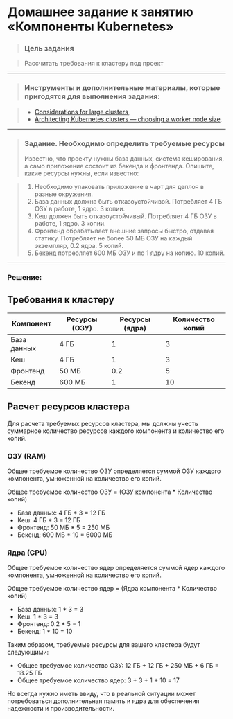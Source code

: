# Домашнее задание к занятию «Компоненты Kubernetes»

> ### Цель задания

> Рассчитать требования к кластеру под проект

------

> ### Инструменты и дополнительные материалы, которые пригодятся для выполнения задания:

> - [Considerations for large clusters](https://kubernetes.io/docs/setup/best-practices/cluster-large/),
> - [Architecting Kubernetes clusters — choosing a worker node size](https://learnk8s.io/kubernetes-node-size).

------

> ### Задание. Необходимо определить требуемые ресурсы
> Известно, что проекту нужны база данных, система кеширования, а само приложение состоит из бекенда и фронтенда. Опишите, какие ресурсы нужны, если известно:

> 1. Необходимо упаковать приложение в чарт для деплоя в разные окружения. 
> 2. База данных должна быть отказоустойчивой. Потребляет 4 ГБ ОЗУ в работе, 1 ядро. 3 копии. 
> 3. Кеш должен быть отказоустойчивый. Потребляет 4 ГБ ОЗУ в работе, 1 ядро. 3 копии. 
> 4. Фронтенд обрабатывает внешние запросы быстро, отдавая статику. Потребляет не более 50 МБ ОЗУ на каждый экземпляр, 0.2 ядра. 5 копий. 
> 5. Бекенд потребляет 600 МБ ОЗУ и по 1 ядру на копию. 10 копий.

-----
### Решение:


## Требования к кластеру

| Компонент   | Ресурсы (ОЗУ) | Ресурсы (ядра) | Количество копий |
|-------------|--------------|----------------|------------------|
| База данных | 4 ГБ         | 1              | 3                |
| Кеш         | 4 ГБ         | 1              | 3                |
| Фронтенд    | 50 МБ        | 0.2            | 5                |
| Бекенд      | 600 МБ       | 1              | 10               |

## Расчет ресурсов кластера

Для расчета требуемых ресурсов кластера, мы должны учесть суммарное количество ресурсов каждого компонента и количество его копий.

### ОЗУ (RAM)

Общее требуемое количество ОЗУ определяется суммой ОЗУ каждого компонента, умноженной на количество его копий.

Общее требуемое количество ОЗУ = (ОЗУ компонента * Количество копий)

- База данных: 4 ГБ * 3 = 12 ГБ
- Кеш: 4 ГБ * 3 = 12 ГБ
- Фронтенд: 50 МБ * 5 = 250 МБ
- Бекенд: 600 МБ * 10 = 6000 МБ 

### Ядра (CPU)

Общее требуемое количество ядер определяется суммой ядер каждого компонента, умноженной на количество его копий.

Общее требуемое количество ядер = (Ядра компонента * Количество копий)

- База данных: 1 * 3 = 3
- Кеш: 1 * 3 = 3
- Фронтенд: 0.2 * 5 = 1
- Бекенд: 1 * 10 = 10

Таким образом, требуемые ресурсы для вашего кластера будут следующими:

- Общее требуемое количество ОЗУ: 12 ГБ + 12 ГБ + 250 МБ + 6 ГБ = 18.25 ГБ
- Общее требуемое количество ядер: 3 + 3 + 1 + 10 = 17

Но всегда нужно иметь ввиду, что в реальной ситуации может потребоваться дополнительная память и ядра для обеспечения надежности и производительности.

